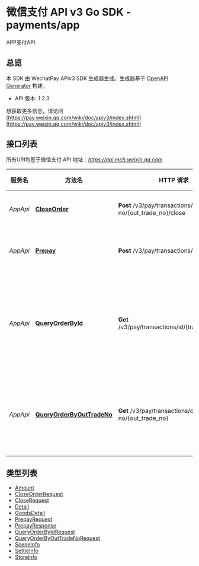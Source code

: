 # 微信支付 API v3 Go SDK - payments/app

APP支付API

## 总览
本 SDK 由 WechatPay APIv3 SDK 生成器生成。生成器基于 [OpenAPI Generator](https://openapi-generator.tech) 构建。

- API 版本: 1.2.3

想获取更多信息，请访问 [https://pay.weixin.qq.com/wiki/doc/apiv3/index.shtml](https://pay.weixin.qq.com/wiki/doc/apiv3/index.shtml)

## 接口列表

所有URI均基于微信支付 API 地址：*https://api.mch.weixin.qq.com*

服务名 | 方法名 | HTTP 请求 | 描述
------------ | ------------- | ------------- | -------------
*AppApi* | [**CloseOrder**](AppApi.md#closeorder) | **Post** /v3/pay/transactions/out-trade-no/{out_trade_no}/close | 关闭订单
*AppApi* | [**Prepay**](AppApi.md#prepay) | **Post** /v3/pay/transactions/app | APP支付下单
*AppApi* | [**QueryOrderById**](AppApi.md#queryorderbyid) | **Get** /v3/pay/transactions/id/{transaction_id} | 微信支付订单号查询订单
*AppApi* | [**QueryOrderByOutTradeNo**](AppApi.md#queryorderbyouttradeno) | **Get** /v3/pay/transactions/out-trade-no/{out_trade_no} | 商户订单号查询订单


## 类型列表

 - [Amount](Amount.md)
 - [CloseOrderRequest](CloseOrderRequest.md)
 - [CloseRequest](CloseRequest.md)
 - [Detail](Detail.md)
 - [GoodsDetail](GoodsDetail.md)
 - [PrepayRequest](PrepayRequest.md)
 - [PrepayResponse](PrepayResponse.md)
 - [QueryOrderByIdRequest](QueryOrderByIdRequest.md)
 - [QueryOrderByOutTradeNoRequest](QueryOrderByOutTradeNoRequest.md)
 - [SceneInfo](SceneInfo.md)
 - [SettleInfo](SettleInfo.md)
 - [StoreInfo](StoreInfo.md)

